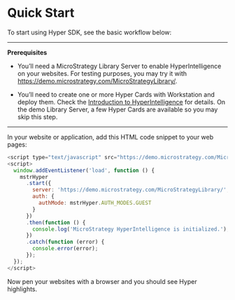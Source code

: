 # Quick Start

To start using Hyper SDK, see the basic workflow below:

---
**Prerequisites**

- You’ll need a MicroStrategy Library Server to enable HyperIntelligence on your websites. For testing purposes, you may try it with https://demo.microstrategy.com/MicroStrategyLibrary/.

- You’ll need to create one or more Hyper Cards with Workstation and deploy them. Check the [Introduction to HyperIntelligence](https://www2.microstrategy.com/producthelp/Current/Hyper/en-us/Content/intro_hyperintelligence.htm) for details. On the demo Library Server, a few Hyper Cards are available so you may skip this step.
---

In your website or application, add this HTML code snippet to your web pages:

```js
<script type="text/javascript" src="https://demo.microstrategy.com/MicroStrategyLibrary/static/hyper/sdk/js/mstr_hyper.bundle.js"></script>
<script>
  window.addEventListener('load', function () {
    mstrHyper
      .start({
        server: 'https://demo.microstrategy.com/MicroStrategyLibrary/',
        auth: {
          authMode: mstrHyper.AUTH_MODES.GUEST
        }
      })
      .then(function () {
        console.log('MicroStrategy HyperIntelligence is initialized.');
      })
      .catch(function (error) {
        console.error(error);
      });
  });
</script>
```

Now pen your websites with a browser and you should see Hyper highlights.

